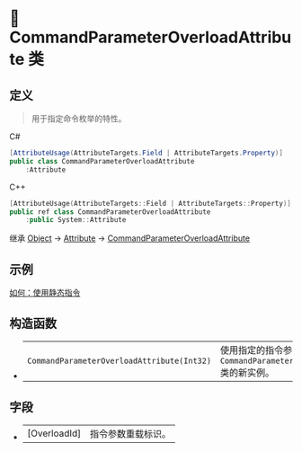 # 🔖 CommandParameterOverloadAttribute 类

## 定义

> 用于指定命令枚举的特性。

C#
```cs
[AttributeUsage(AttributeTargets.Field | AttributeTargets.Property)]
public class CommandParameterOverloadAttribute
    :Attribute
```
C++
```cpp
[AttributeUsage(AttributeTargets::Field | AttributeTargets::Property)]
public ref class CommandParameterOverloadAttribute
    :public System::Attribute
```

继承 [Object](https://docs.microsoft.com/DotNET/api/system.object) → [Attribute](https://docs.microsoft.com/DotNET/api/system.attribute) → [CommandParameterOverloadAttribute](CommandParameterOverloadAttribute)
   

## 示例

[如何：使用静态指令](../../../../../HowTo/Static_DynamicCommand)

## 构造函数
- 
    |||
    |-|-|
    |`CommandParameterOverloadAttribute(Int32)`|使用指定的指令参数标识初始化 `CommandParameterOverloadAttribute` 类的新实例。|

##  字段
- 
    |||
    |-|-|
    |[OverloadId]|指令参数重载标识。|
